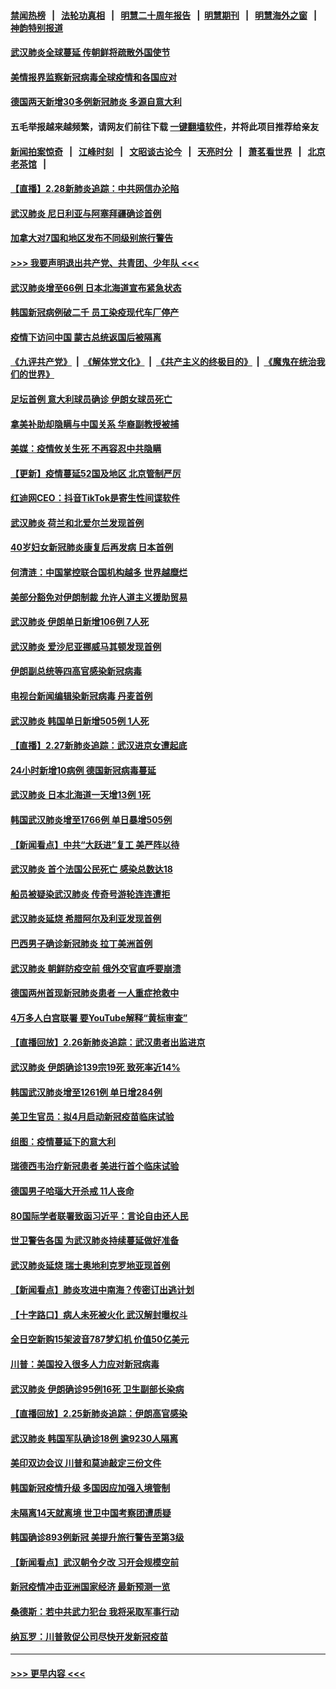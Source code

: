 #### [禁闻热榜](热点新闻.md?=0)  &nbsp;&nbsp;|&nbsp;&nbsp; [法轮功真相](https://github.com/gfw-breaker/truth/blob/master/README.md?=0) &nbsp;&nbsp;|&nbsp;&nbsp; [明慧二十周年报告](https://github.com/gfw-breaker/mh-reports/blob/master/README.md?=0) &nbsp;&nbsp;|&nbsp;&nbsp;[明慧期刊](https://github.com/gfw-breaker/mh-qikan) &nbsp;&nbsp;|&nbsp;&nbsp; [明慧海外之窗](https://github.com/gfw-breaker/mh-news/blob/master/README.md?=0) &nbsp;&nbsp;|&nbsp;&nbsp; [神韵特别报道](https://github.com/gfw-breaker/mh-news/blob/master/shenyun.md?=0)
#### [武汉肺炎全球蔓延 传朝鲜将疏散外国使节](../pages/nsc418/n11903092.md?t=02290002) 
#### [美情报界监察新冠病毒全球疫情和各国应对](../pages/nsc418/n11903098.md?t=02290002) 
#### [德国两天新增30多例新冠肺炎 多源自意大利](../pages/nsc418/n11903111.md?t=02290002) 
#### 五毛举报越来越频繁，请网友们前往下载 [一键翻墙软件](https://github.com/gfw-breaker/ssr-accounts)，并将此项目推荐给亲友
#### [新闻拍案惊奇](https://github.com/gfw-breaker/banned-news/blob/master/pages/link4.md) &nbsp;&nbsp;|&nbsp;&nbsp; [江峰时刻](https://github.com/gfw-breaker/banned-news/blob/master/pages/link4.md) &nbsp;&nbsp;|&nbsp;&nbsp; [文昭谈古论今](https://github.com/gfw-breaker/banned-news/blob/master/pages/link4.md) &nbsp;&nbsp;|&nbsp;&nbsp; [天亮时分](https://github.com/gfw-breaker/banned-news/blob/master/pages/link4.md) &nbsp;&nbsp;|&nbsp;&nbsp; [萧茗看世界](https://github.com/gfw-breaker/banned-news/blob/master/pages/link4.md) &nbsp;&nbsp;|&nbsp;&nbsp; [北京老茶馆](https://github.com/gfw-breaker/banned-news/blob/master/pages/link4.md) &nbsp;&nbsp;|&nbsp;&nbsp; 
#### [【直播】2.28新肺炎追踪：中共网信办沦陷](../pages/nsc418/n11902975.md?t=02290002) 
#### [武汉肺炎 尼日利亚与阿塞拜疆确诊首例](../pages/nsc418/n11902948.md?t=02290002) 
#### [加拿大对7国和地区发布不同级别旅行警告](../pages/nsc418/n11902930.md?t=02290002) 
#### [>>> 我要声明退出共产党、共青团、少年队 <<<](https://github.com/begood0513/goodnews/blob/master/quit/letter.md) 
#### [武汉肺炎增至66例 日本北海道宣布紧急状态](../pages/nsc418/n11902838.md?t=02290002) 
#### [韩国新冠病例破二千 员工染疫现代车厂停产](../pages/nsc418/n11902630.md?t=02290002) 
#### [疫情下访问中国 蒙古总统返国后被隔离](../pages/nsc418/n11902769.md?t=02290002) 
#### [《九评共产党》](https://github.com/begood0513/9ping.md/blob/master/README.md) &nbsp;|&nbsp; [《解体党文化》](../../../../jtdwh.md/blob/master/README.md)  &nbsp;|&nbsp; [《共产主义的终极目的》](../../../../gczydzjmd.md/blob/master/README.md) &nbsp;|&nbsp; [《魔鬼在统治我们的世界》](../../../../mgztzwmdsj.md/blob/master/README.md) 
#### [足坛首例 意大利球员确诊 伊朗女球员死亡](../pages/nsc418/n11902639.md?t=02290002) 
#### [拿美补助却隐瞒与中国关系 华裔副教授被捕](../pages/nsc418/n11901687.md?t=02290002) 
#### [美媒：疫情攸关生死 不再容忍中共隐瞒](../pages/nsc418/n11901694.md?t=02290002) 
#### [【更新】疫情蔓延52国及地区 北京管制严厉](../pages/nsc418/n11890652.md?t=02290002) 
#### [红迪网CEO：抖音TikTok是寄生性间谍软件](../pages/nsc418/n11901675.md?t=02290002) 
#### [武汉肺炎 荷兰和北爱尔兰发现首例](../pages/nsc418/n11901256.md?t=02290002) 
#### [40岁妇女新冠肺炎康复后再发病 日本首例](../pages/nsc418/n11901341.md?t=02290002) 
#### [何清涟：中国掌控联合国机构越多 世界越糜烂](../pages/nsc418/n11901020.md?t=02290002) 
#### [美部分豁免对伊朗制裁 允许人道主义援助贸易](../pages/nsc418/n11900859.md?t=02290002) 
#### [武汉肺炎 伊朗单日新增106例 7人死](../pages/nsc418/n11900839.md?t=02290002) 
#### [武汉肺炎 爱沙尼亚挪威马其顿发现首例](../pages/nsc418/n11900878.md?t=02290002) 
#### [伊朗副总统等四高官感染新冠病毒](../pages/nsc418/n11900818.md?t=02290002) 
#### [电视台新闻编辑染新冠病毒 丹麦首例](../pages/nsc418/n11900794.md?t=02290002) 
#### [武汉肺炎 韩国单日新增505例 1人死](../pages/nsc418/n11900450.md?t=02290002) 
#### [【直播】2.27新肺炎追踪：武汉进京女遭起底](../pages/nsc418/n11900415.md?t=02290002) 
#### [24小时新增10病例 德国新冠病毒蔓延](../pages/nsc418/n11900522.md?t=02290002) 
#### [武汉肺炎 日本北海道一天增13例 1死](../pages/nsc418/n11900329.md?t=02290002) 
#### [韩国武汉肺炎增至1766例 单日暴增505例](../pages/nsc418/n11899748.md?t=02290002) 
#### [【新闻看点】中共“大跃进”复工 美严阵以待](../pages/nsc418/n11898221.md?t=02290002) 
#### [武汉肺炎 首个法国公民死亡 感染总数达18](../pages/nsc418/n11898430.md?t=02290002) 
#### [船员被疑染武汉肺炎 传奇号游轮连连遭拒](../pages/nsc418/n11898226.md?t=02290002) 
#### [武汉肺炎延烧 希腊阿尔及利亚发现首例](../pages/nsc418/n11898021.md?t=02290002) 
#### [巴西男子确诊新冠肺炎 拉丁美洲首例](../pages/nsc418/n11898020.md?t=02290002) 
#### [武汉肺炎 朝鲜防疫空前 俄外交官直呼要崩溃](../pages/nsc418/n11897857.md?t=02290002) 
#### [德国两州首现新冠肺炎患者 一人重症抢救中](../pages/nsc418/n11897548.md?t=02290002) 
#### [4万多人白宫联署 要YouTube解释“黄标审查”](../pages/nsc418/n11897803.md?t=02290002) 
#### [【直播回放】2.26新肺炎追踪：武汉患者出监进京](../pages/nsc418/n11897551.md?t=02290002) 
#### [武汉肺炎 伊朗确诊139宗19死 致死率近14%](../pages/nsc418/n11897547.md?t=02290002) 
#### [韩国武汉肺炎增至1261例 单日增284例](../pages/nsc418/n11897376.md?t=02290002) 
#### [美卫生官员：拟4月启动新冠疫苗临床试验](../pages/nsc418/n11896357.md?t=02290002) 
#### [组图：疫情蔓延下的意大利](../pages/nsc418/n11894159.md?t=02290002) 
#### [瑞德西韦治疗新冠患者 美进行首个临床试验](../pages/nsc418/n11895845.md?t=02290002) 
#### [德国男子哈瑙大开杀戒 11人丧命](../pages/nsc418/n11895317.md?t=02290002) 
#### [80国际学者联署致函习近平：言论自由还人民](../pages/nsc418/n11895601.md?t=02290002) 
#### [世卫警告各国 为武汉肺炎持续蔓延做好准备](../pages/nsc418/n11895336.md?t=02290002) 
#### [武汉肺炎延烧 瑞士奥地利克罗地亚现首例](../pages/nsc418/n11895444.md?t=02290002) 
#### [【新闻看点】肺炎攻进中南海？传密订出逃计划](../pages/nsc418/n11895448.md?t=02290002) 
#### [【十字路口】病人未死被火化 武汉解封曝权斗](../pages/nsc418/n11893784.md?t=02290002) 
#### [全日空新购15架波音787梦幻机 价值50亿美元](../pages/nsc418/n11895154.md?t=02290002) 
#### [川普：美国投入很多人力应对新冠病毒](../pages/nsc418/n11894977.md?t=02290002) 
#### [武汉肺炎 伊朗确诊95例16死 卫生副部长染病](../pages/nsc418/n11894906.md?t=02290002) 
#### [【直播回放】2.25新肺炎追踪：伊朗高官感染](../pages/nsc418/n11894749.md?t=02290002) 
#### [武汉肺炎 韩国军队确诊18例 逾9230人隔离](../pages/nsc418/n11894703.md?t=02290002) 
#### [美印双边会议 川普和莫迪敲定三份文件](../pages/nsc418/n11894247.md?t=02290002) 
#### [韩国新冠疫情升级 多国因应加强入境管制](../pages/nsc418/n11894334.md?t=02290002) 
#### [未隔离14天就离境 世卫中国考察团遭质疑](../pages/nsc418/n11893756.md?t=02290002) 
#### [韩国确诊893例新冠 美提升旅行警告至第3级](../pages/nsc418/n11893662.md?t=02290002) 
#### [【新闻看点】武汉朝令夕改 习开会规模空前](../pages/nsc418/n11892858.md?t=02290002) 
#### [新冠疫情冲击亚洲国家经济 最新预测一览](../pages/nsc418/n11893339.md?t=02290002) 
#### [桑德斯：若中共武力犯台 我将采取军事行动](../pages/nsc418/n11893282.md?t=02290002) 
#### [纳瓦罗：川普敦促公司尽快开发新冠疫苗](../pages/nsc418/n11893211.md?t=02290002) 

----
#### [ >>> 更早内容 <<< ](../indexes/nsc418-earlier.md)
